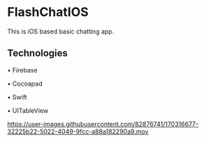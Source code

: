 # FlashChatIOS

This is iOS based basic chatting app.

## Technologies

• Firebase

• Cocoapad

• Swift

• UITableView


https://user-images.githubusercontent.com/82876741/170316677-32225b22-5022-4049-9fcc-a88a182290a9.mov

